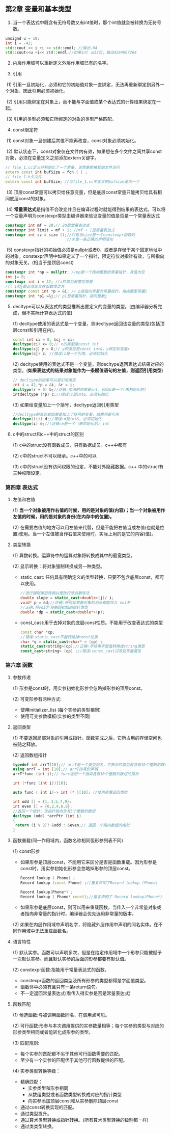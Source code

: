 ## 第2章 变量和基本类型

1. 当一个表达式中既含有无符号数又有int值时，那个int值就会被转换为无符号数。

```c++
unsignd u = 10;
int i = -42;
std::cout << i +i << std::endl; //输出-84
std::cout<<u +i<< std::endl;//如果int 占32位，输出4294967264

```

2. 内层作用域可以重新定义外层作用域已有的名字。

3. 引用

​	(1)  引用一旦初始化，必须和它的初始值对象一直绑定，无法再重新绑定到另外一个对象，因此引用必须初始化。

​	(2) 引用只能绑定在对象上，而不能与字面值或某个表达式的计算结果绑定在一起。

​	(3)  引用的类型必须和它所绑定的对象的类型严格匹配。

4. const限定符

​	(1) const对象一旦创建后其值不能再改变，const对象必须初始化。

​	(2) 默认状态下，const对象仅在文件内有效，如果想在多个文件之间共享const对象，必须在变量定义之前添加extern关键字。

```c++
// file_1.cc定义并初始化了一个常量，该常量能被其他文件访问
extern const int bufSize = fcn ( ) ;
// file_1.h头文件
extern const int bufSize; //与file_1.cc中定义的bufsize是同一个

```

​	(3) 顶层const常量可以拷贝给任意变量，但是底层const常量只能拷贝给具有相同底层const的对象。

​	(4) **常量表达式**是指值不会改变并且在编译过程时就能得到结果的表达式。可以将一个变量声明为constexpr类型由编译器来验证变量的值是否是一个常量表达式

```c++
constexpr int mf = 20;// 20是常量表达式
constexpr int limit = mf + 1; //mf + 1是常量表达式
constexpr int sz = size ();//只有当size是一个constexpr函数时
						   //才是一条正确的声明语句

```

​	(5) constexpr指针的初始值必须是nullptr或者0，或者是存储于某个固定地址中的对象。constexpr声明中如果定义了一个指针，限定符仅对指针有效，与所指向的对象无关。(相当于是顶层const)

```c++
constexpr int *np = nullptr; //np是一个指向整数的常量指针，其值为空
int j= 0;
constexpr int i = 42; //i的类型是整型常量
//l i和j都必须定义在函数体之外
constexpr const int *p = &i; // p是指向常量的常量指针，指向整型常量i
constexpr int *p1 =&j;// p1是常量指针，指向整数j

```

5. decltype可以从表达式的类型推断出要定义的变量的类型。(由编译器分析完成，但不实际计算表达式的值)

   (1) decltype使用的表达式是一个变量，则decltype返回该变量的类型(包括顶层const和引用在内)。

   ```c++
   const int ci = 0, &cj = ci;
   decltype(ci) x= 0;// x的类型是const int
   decltype(cj）y = X;// y的类型是const int&，y绑定到变量x
   decltype(cj) z; //错误:z是一个引用，必须初始化
   
   ```

   (2) decltype使用的表达式不是一个变量，则decltype返回表达式结果对应的类型。(**如果表达式的结果对象能作为一条赋值语句的左值，则返回引用类型**)

   ```c++
   // decltype的结果可以是引用类型
   int i = 42,*p = &i, &r = i;
   decltype(r + 0) b;//正确:加法的结果是int，因此b是一个(未初始化的)
   intdecltype (*p) c;//错误:c是int&，必须初始化
   ```

   (3) 如果给变量加上一个括号，decltype返回引用类型

   ```c++
   //decltype的表达式如果是加上了括号的变量，结果将是引用
   decltype((i)) d;//错误:d是int&，必须初始化
   decltype(i) e;//(正确:e是一个（未初始化的) int
   ```

6. c中的struct和c++中的struct的区别

   (1) c中的struct没有函数成员，只有数据成员。c++中都有

   (2) c中的struct不可以继承。c++中的可以

   (3) c中的struct没有访问权限的设定，不能对外隐藏数据。c++ 中的struct有三种权限设定。

### 第四章 表达式

1. 左值和右值

   (1) **当一个对象被用作右值的时候，用的是对象的值(内容)；当一个对象被用作左值的时候，用的是对象的身份(在内存中的位置)。**

   (2) 在需要右值的地方可以用左值来代替，但是不能把右值当成左值(也就是位置)使用。当一个左值被当作右值来使用时，实际上用的是它的内容(值)。

2. 类型转换

   (1) 算数转换。运算符中的运算对象将转换成其中的最宽类型。

   (2) 显示转换：将对象强制转换成另一种类型。

   * static_cast: 任何具有明确定义的类型转换，只要不包含底层const，都可以使用。

     ```c++
     //进行强制类型转换以便执行浮点数除法
     double slope = static_cast<double>(j)/ i;
     void* p = &d;//正确:任何非常量对象的地址都能存入 void*
     //正确:将void*转换回初始的指针类型
     double *dp = static_cast<double*>(p);
     ```
     
   * const_cast:用于去掉对象的底层const性质。不能用于改变表达式的类型

     ```c++
     const char *cp;
     //错误:static_cast不能转换掉const性质
     char *q = static_cast<char* > (cp) ;
     static_cast<string>(cp);//正确:字符串字面值转换成string类型
     const_cast<string> (cp) ;//错误:const_cast只改变常量属性
     ```

     

### 第六章 函数

1. 参数传递

   (1) 形参是const时，用实参初始化形参会忽略掉形参的顶层const。

   (2) 可变形参有两种方式:

    * 使用initializer_list (每个实参的类型相同)
    * 使用可变参数模板(实参的类型不同)

2. 返回类型

   (1) 不要返回局部对象的引用或指针。函数完成之后，它所占用的存储空间也被随之释放。

   (2) 返回数组指针

   ```c++
   typedef int arrT[10];// arrT是一个类型别名，它表示的类型是含有10个整数的数组
   using arrT = int [10];// arrT的等价声明
   arrT*func (int i);// func返回一个指向含有10个整数的数组的指针
   ```

   ```c++
   int (*func (int i))[10];
   ```

   ```c++
   auto func ( int i)-> int (* )[10]; //使用尾置返回类型
   ```

   ```c++
   int odd [] = {1，3,5,7,9};
   int even [] = {0,2,4,6,8};
   //返回一个指针，该指针指向含有5个整数的数组
   decltype (odd) *arrPtr (int i)
   {
   	return (i % 2)? &odd : &even;// 返回一个指向数组的指针
   }
   ```

3. 函数重载(同一作用域内，函数名称相同但形参列表不同)

   (1) const形参

   * 如果形参是顶层const，不能用它来区分是否是函数重载。因为形参是const时，用实参初始化形参会忽略掉形参的顶层const。

     ```c++
     Record lookup ( Phone) ;
     Record lookup (const Phone) ;//重复声明了Record lookup (Phone)
     
     Record lookup(Phone*) ;
     Record lookup ( Phone* const);//重复声明了 Record lookup(Phone*)
     ```

   * 如果形参是底层const，则可以用来重载函数。当传入一个非常量对象或者指向非常量的指针时，编译器会优先选用非常量的版本。

   (2) 如果在内层作用域中声明名字，将隐藏外层作用中声明的同名实体。在不同作用域中无法重载函数名。

4. 语言特性

   (1) 默认实参。函数可以声明多次，但是在给定作用域中一个形参只能被赋予一次默认实参。而且默认实参的后面的形参都要有默认值。

   (2) constexpr函数:指能用于常量表达式的函数。
   
   * constexpr函数的返回类型及所有形参的类型都得是字面值类型。
   * 函数体中必须有且只有一条return语句。
   * 不一定返回常量表达式(看传入得实参是否是常量表达式)

5. 函数匹配

   (1) 候选函数:与被调用函数同名，在调用点可见。

   (2) 可行函数:形参与本次调用提供的实参数量相等；每个实参的类型与对应的形参类型相同或者能转化成形参的类型。

   (3) 匹配规则:

   * 每个实参的匹配都不劣于其他可行函数需要的匹配。
   * 至少有一个实参的匹配优于其他可行函数提供的匹配。

   (4) 实参类型转换等级：

   * 精确匹配：
     * 实参类型和形参相同
     * 从数组类型或者函数类型转换成对应的指针类型
     * 向实参添加顶层const和从实参删除顶层const
   * 通过const转换实现的匹配。
   * 通过类型提升。
   * 通过算术类型转换或指针转换。(所有算术类型转换的级别都一样)
   * 通过类类型转换。